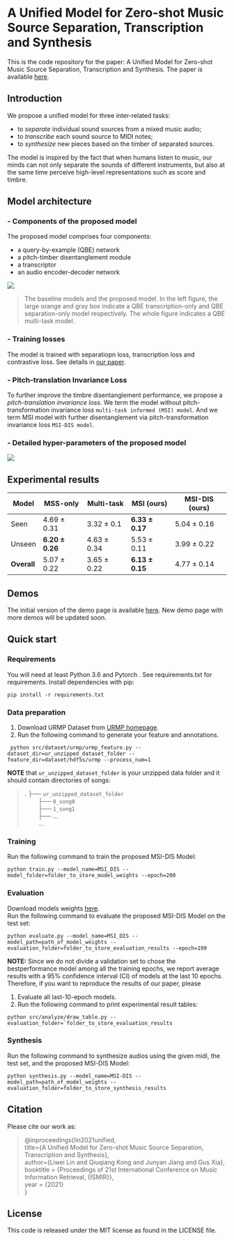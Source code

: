 # A Unified Model for Zero-shot Music Source Separation, Transcription and Synthesis
This is the code repository for the paper: A Unified Model for Zero-shot Music Source Separation, Transcription and Synthesis. The paper is available [here](https://arxiv.org/abs/2108.03456).

## Introduction
We propose a unified model for three inter-related tasks:
- to *separate* individual sound sources from a mixed music audio;
- to *transcribe* each sound source to MIDI notes;
- to *synthesize* new pieces based on the timber of separated sources.

The model is inspired by the fact that when humans listen to music, our minds can not only separate the sounds of different instruments, but also at the same time perceive high-level representations such as score and timbre.

## Model architecture
### - Components of the proposed model
The proposed model comprises four components:
- a query-by-example (QBE) network
- a pitch-timber disentanglement module
- a transcriptor
- an audio encoder-decoder network

![](https://github.com/Kikyo-16/A-unified-model-for-zero-shot-musical-source-separation-transcription-and-synthesis/blob/main/imgs/model-fig-1-ab.png)
>The baseline models and the proposed model. In the left figure, the large orange and gray box indicate a QBE
transcription-only and QBE separation-only model respectively. The whole figure indicates a QBE multi-task model.


### - Training losses
The model is trained with separatiopn loss, transcription loss and contrastive loss. See details in [our paper](https://arxiv.org/abs/2108.03456).

### - Pitch-translation Invariance Loss
To further improve the timbre disentanglement performance, we propose a *pitch-translation invariance loss*. We term the model without pitch-transformation invariance loss `multi-task informed (MSI) model`. And we term MSI model with further disentanglement via pitch-transformation invariance loss `MSI-DIS model`.

### - Detailed hyper-parameters of the proposed model
![](https://github.com/Kikyo-16/A-unified-model-for-zero-shot-musical-source-separation-transcription-and-synthesis/blob/main/imgs/model-fig-3.png)

## Experimental results

|            Model|MSS-only|        Multi-task|       MSI (ours)| MSI-DIS (ours)|
|                  ----|        ----|        ----|        ----|        ----|
|  Seen|        4.69 ± 0.31| 3.32 ± 0.1|   **6.33 ± 0.17**|     5.04 ± 0.16|
|   Unseen|    **6.20 ± 0.26**|   4.63 ± 0.34|   5.53 ± 0.11|      3.99 ± 0.22| 
|   **Overall**|     5.07 ± 0.22|   3.65 ± 0.22|   **6.13 ± 0.15**|     4.77 ± 0.14|  


## Demos
The initial version of the demo page is available [here](https://kikyo-16.github.io/demo-page-of-a-unified-model-for-separation-transcriptiion-synthesis/). New demo page with more demos will be updated soon.

## Quick start

### Requirements
You will need at least Python 3.6 and Pytorch . See requirements.txt for requirements. Install dependencies with pip:
```
pip install -r requirements.txt
```

### Data preparation
1. Download URMP Dataset from [URMP homepage](http://www2.ece.rochester.edu/projects/air/projects/URMP.html).
2. Run the following command to generate your feature and annotations.
```
 python src/dataset/urmp/urmp_feature.py --dataset_dir=ur_unzipped_dataset_folder --feature_dir=dataset/hdf5s/urmp --process_num=1
```
**NOTE** that `ur_unzipped_dataset_folder` is your unzipped data folder and it should contain directories of songs:
> .
├── `ur_unzipped_dataset_folder`  
  &nbsp;&nbsp;&nbsp;&nbsp;&nbsp;&nbsp;&nbsp;&nbsp;├── `0_song0`  
  &nbsp;&nbsp;&nbsp;&nbsp;&nbsp;&nbsp;&nbsp;&nbsp;├── `1_song1`  
  &nbsp;&nbsp;&nbsp;&nbsp;&nbsp;&nbsp;&nbsp;&nbsp;├── ...  
  &nbsp;&nbsp;&nbsp;&nbsp;&nbsp;&nbsp;&nbsp;&nbsp;...  

### Training
Run the following command to train the proposed MSI-DIS Model:
```
python train.py --model_name=MSI_DIS --model_folder=folder_to_store_model_weights --epoch=200
```

### Evaluation
Download models weights [here](https://drive.google.com/drive/folders/1fT3Fva5JywhpYnOhsORbDkLQ9Vnhv_Lj?usp=sharing).  
Run the following command to evaluate the proposed MSI-DIS Model on the test set:
```
python evaluate.py --model_name=MSI_DIS --model_path=path_of_model_weights --evaluation_folder=folder_to_store_evaluation_results --epoch=199
```
**NOTE:** Since we do not divide a validation set to chose the bestperformance model among all the training epochs, we report average results with a 95% confidence interval (CI) of models at the last 10 epochs.
Therefore, if you want to reproduce the results of our paper, please
1. Evaluate all last-10-epoch models.
2. Run the following command to print experimental result tables:
```
python src/analyze/draw_table.py --evaluation_folder=`folder_to_store_evaluation_results
```

### Synthesis
Run the following command to synthesize audios using the given midi, the test set, and the proposed MSI-DIS Model:
```
python synthesis.py --model_name=MSI-DIS --model_path=path_of_model_weights --evaluation_folder=folder_to_store_synthesis_results
```

## Citation
Please cite our work as:

>@inproceedings{lin2021unified,  
>title={A Unified Model for Zero-shot Music Source Separation, Transcription and Synthesis},   
>author={Liwei Lin and Qiuqiang Kong and Junyan Jiang and Gus Xia},  
>booktitle = {Proceedings of 21st International Conference on Music Information Retrieval, {ISMIR}},  
>year = {2021}  
>}

## License
This code is released under the MIT license as found in the LICENSE file.
